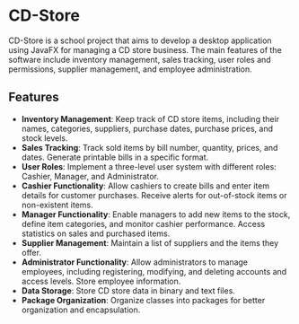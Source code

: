 # CD-Store

CD-Store is a school project that aims to develop a desktop application using JavaFX for managing a CD store business. The main features of the software include inventory management, sales tracking, user roles and permissions, supplier management, and employee administration.

## Features

- **Inventory Management**: Keep track of CD store items, including their names, categories, suppliers, purchase dates, purchase prices, and stock levels.
- **Sales Tracking**: Track sold items by bill number, quantity, prices, and dates. Generate printable bills in a specific format.
- **User Roles**: Implement a three-level user system with different roles: Cashier, Manager, and Administrator.
- **Cashier Functionality**: Allow cashiers to create bills and enter item details for customer purchases. Receive alerts for out-of-stock items or non-existent items.
- **Manager Functionality**: Enable managers to add new items to the stock, define item categories, and monitor cashier performance. Access statistics on sales and purchased items.
- **Supplier Management**: Maintain a list of suppliers and the items they offer.
- **Administrator Functionality**: Allow administrators to manage employees, including registering, modifying, and deleting accounts and access levels. Store employee information.
- **Data Storage**: Store CD store data in binary and text files.
- **Package Organization**: Organize classes into packages for better organization and encapsulation.
